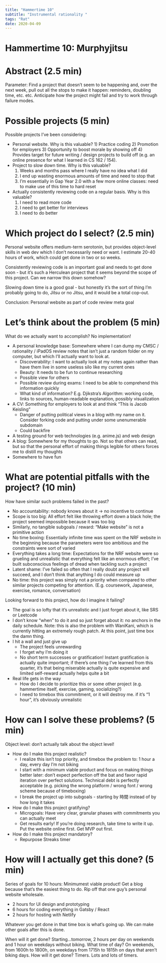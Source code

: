 ```yaml
---
title: "Hammertime 10"
subtitle: "Instrumental rationality "
tags: "Rat"
date: 2020-04-09
---
```


# Hammertime 10: Murphyjitsu

# Abstract (2.5 min)
Parameter: Find a project that doesn’t seem to be happening and, over the next week, pull out all the stops to make it happen: reminders, doubling time, etc. etc. Anticipate how the project might fail and try to work through failure modes.

# Possible projects (5 min)
Possible projects I’ve been considering:
* Personal website. Why is this valuable? 1) Practice coding 2) Promotion for employers 3) Opportunity to boost morale by showing off 4) Provides target for future writing / design projects to build off (e.g. an online presence for what I learned in CS 162 / 154).
* Project to slow down time. Why is this valuable?
	1. Weeks and months pass where I really have no idea what I did
	2. I end up wasting enormous amounts of time and need to stop that
	3. I’m essentially in Gap Year 2.0 with a few more online classes: need to make use of this time to hard reset
* Actually consistently reviewing code on a regular basis. Why is this valuable?
	1. I need to read more code
	2. I need to get better for interviews
	3. I need to do better

# Which project do I select? (2.5 min)
Personal website offers medium-term serotonin, but provides object-level skills in web dev which I don’t necessarily need or want. I estimate 20-40 hours of work, which could get done in two or so weeks.

Consistently reviewing code is an important goal and needs to get done soon - but it’s such a Herculean project that it seems beyond the scope of this project. Can we narrow this down somehow?

Slowing down time is a good goal - but honestly it’s the sort of thing I’m probably going to do, Jitsu or no Jitsu, and it would be a total cop-out.

Conclusion: Personal website as part of code review meta goal

# Let’s think about the problem (5 min)
What do we actually want to accomplish? No implementation!

* A personal knowledge base: Somewhere where I can dump my CMSC / rationality / iPadOS review notes that isn’t just a random folder on my computer, but which I’ll actually want to look at. 
	* Discoverability: I want to actually look at my notes again rather than have them live in some useless silo like my current ones
	* Beauty: It needs to be fun to continue researching
	* Possible view for others
	* Possible review during exams: I need to be able to comprehend this information quickly
	* What kind of information? E.g. Djikstra’s Algorithm: working code, links to sources, human-readable explanation, possibly visualization
* A CV: Something for employers to look at and think “This is Jacob Keisling”
	* Danger of putting political views in a blog with my name on it. Consider forking code and putting under some unenumerable subdomain
	* Could backfire
* A testing ground for web technologies (e.g. anime.js) and web design
* A blog: Somewhere for my thoughts to go. Not so that others can read, but so that the personal effort of making things legible for others forces me to distill my thoughts
* Somewhere to have fun

# What are potential pitfalls with the project? (10 min)
How have similar such problems failed in the past?
* No accountability: nobody knows about it -> no incentive to continue
* Scope is too big: All effort felt like throwing effort down a black hole; the project seemed impossible because it was too big
* Similarly, no tangible subgoals / reward: “Make website” is not a primitive action
* No time boxing: Essentially infinite time was spent on the NRF website in the beginning because the parameters were too ambitious and the constraints were sort of varied
* Everything takes a long time: Expectations for the NRF website were so grueling and unrealistic that everything felt like an enormous effort; I’ve built subconscious feelings of dread when tackling such a project
* Latent shame: I’ve failed so often that I really doubt any project will succeed, and I don’t think that anything I do could measure up
* No time: this project was simply not a priority when compared to other similar projects competing for attention. (E.g. coursework, Japanese, exercise, romance, conversation)

Looking forward to this project, how do I imagine it failing?
* The goal is so lofty that it’s unrealistic and I just forget about it, like SRS or Leetcode
* I don’t know “when” to do it and so just forget about it: no anchors in the daily schedule. Note: this is also the problem with WaniKani, which is currently hitting an extremely rough patch. At this point, just time box the damn thing.
* I hit a wall and just give up
	* The project feels unrewarding
	* I forget why I’m doing it
	* No short term successes or gratification! Instant gratification is actually quite important; if there’s one thing I’ve learned from this quarter, it’s that being miserable actually is quite expensive and limited self-reward actually helps quite a bit
* Real life gets in the way
	* How do I decide to prioritize this or some other project (e.g. hammertime itself, exercise, gaming, socializing?)
	* I need to timebox this commitment, or it will destroy me. if it’s “1 hour”, it’s obviously unrealistic

# How can I solve these problems? (5 min)
Object level: don’t actually talk about the object level!
* How do I make this project realistic?
	* I realize this isn’t top priority, and timebox the problem to: 1 hour a day, every day I’m not biking
	* I start with a minimum viable product and focus on making things better later: don’t expect perfection off the bat and favor rapid iteration over perfect solutions. Technical debt is perfectly acceptable (e.g. picking the wrong platform / wrong font / wrong scheme because of timeboxing)
	* I break the project up into subgoals - starting by 時間 instead of by how long it takes
* How do I make this project gratifying?
	* Microgoals: Have very clear, granular phases with commitments you can actually meet
	* Get results early! If you’re doing research, take time to write it up. Put the website online first. Get MVP out first.
* How do I make this project mandatory?
	* Repurpose Streaks timer

# How will I actually get this done? (5 min)
Series of goals for 10 hours: Minimumest viable product! Get a blog because that’s the easiest thing to do. Rip off that one guy’s personal website wholesale.

* 2 hours for UI design and prototyping
* 6 hours for coding everything in Gatsby / React
* 2 hours for hosting with Netlify

Whatever you get done in that time box is what’s going up. We can make other goals after this is done.

When will it get done? Starting...tomorrow, 2 hours per day on weekends and 1 hour on weekdays without biking. What time of day? On weekends, from 1600h to 1800h, on weekdays from 1715h to 1815h on days that aren’t biking days. How will it get done? Timers. Lots and lots of timers.

